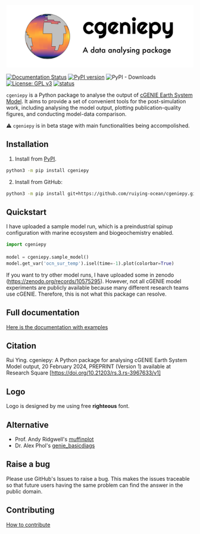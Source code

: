 <p align="center">
  <img src="logo.png"/>
</p>

[![Documentation Status](https://readthedocs.org/projects/cgeniepy/badge/?version=latest)](https://cgeniepy.readthedocs.io/en/latest/?badge=latest)
[![PyPI version](https://badge.fury.io/py/cgeniepy.svg)](https://badge.fury.io/py/cgeniepy)
![PyPI - Downloads](https://img.shields.io/pypi/dm/cgeniepy)
[![License: GPL v3](https://img.shields.io/badge/License-GPL%20v3-blue.svg)](https://www.gnu.org/licenses/gpl-3.0)
[![status](https://joss.theoj.org/papers/b08301b8ec79f1da9150cec224da8391/status.svg)](https://joss.theoj.org/papers/b08301b8ec79f1da9150cec224da8391)


`cgeniepy` is a Python package to analyse the output of [cGENIE Earth System Model](https://www.seao2.info/mymuffin.html). It aims to provide a set of convenient tools for the post-simulation work, including analysing the model output, plotting publication-quality figures, and conducting model-data comparison.

⚠ `cgeniepy` is in beta stage with main functionalities being accompolished.



## Installation

1. Install from [PyPI](https://pypi.org/project/cgeniepy/).

```bash
python3 -m pip install cgeniepy
```

2. Install from GitHub:

```bash
python3 -m pip install git+https://github.com/ruiying-ocean/cgeniepy.git@master
```

## Quickstart
I have uploaded a sample model run, which is a preindustrial spinup configuration with marine ecosystem and biogeochemistry enabled.

```python
import cgeniepy

model = cgeniepy.sample_model()
model.get_var('ocn_sur_temp').isel(time=-1).plot(colorbar=True)
```

If you want to try other model runs, I have uploaded some in zenodo (https://zenodo.org/records/10575295). However, not all cGENIE model experiments are publicly available because many different research teams use cGENIE. Therefore, this is not what this package can resolve.


## Full documentation

[Here is the documentation with examples](https://cgeniepy.readthedocs.io/en/latest/)


## Citation

Rui Ying. cgeniepy: A Python package for analysing cGENIE Earth System Model output, 20 February 2024, PREPRINT (Version 1) available at Research Square [https://doi.org/10.21203/rs.3.rs-3967633/v1]

## Logo

Logo is designed by me using free **righteous** font.

## Alternative
* Prof. Andy Ridgwell's [muffinplot](https://github.com/derpycode/muffinplot)
* Dr. Alex Phol's [genie_basicdiags](https://github.com/alexpohl/genie_basicdiags/)

## Raise a bug

Please use GitHub's Issues to raise a bug. This makes the issues traceable so that future users having the same problem can find the answer in the public domain.

## Contributing

[How to contribute](CONTRIBUTING.md)
